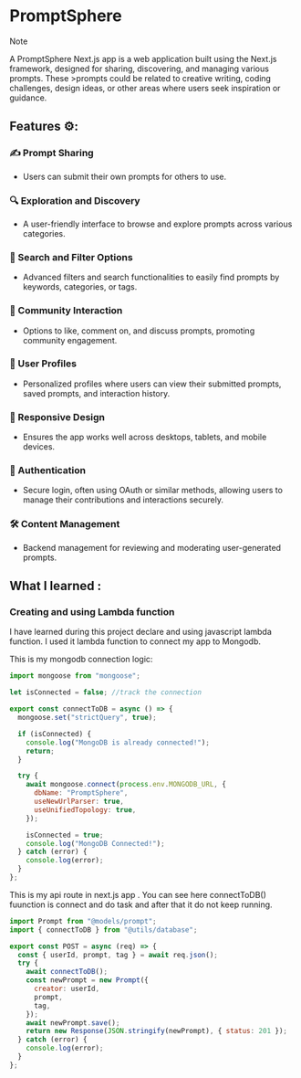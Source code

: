 # PromptSphere

> [!NOTE]
> A PromptSphere Next.js app is a web application built using the Next.js framework, designed for sharing, discovering, and managing various prompts. These >prompts could be related to creative writing, coding challenges, design ideas, or other areas where users seek inspiration or guidance.

## Features ⚙:

### ✍️ Prompt Sharing

- Users can submit their own prompts for others to use.

### 🔍 Exploration and Discovery

- A user-friendly interface to browse and explore prompts across various categories.

### 🔧 Search and Filter Options

- Advanced filters and search functionalities to easily find prompts by keywords, categories, or tags.

### 💬 Community Interaction

- Options to like, comment on, and discuss prompts, promoting community engagement.

### 👤 User Profiles

- Personalized profiles where users can view their submitted prompts, saved prompts, and interaction history.

### 📱 Responsive Design

- Ensures the app works well across desktops, tablets, and mobile devices.

### 🔐 Authentication

- Secure login, often using OAuth or similar methods, allowing users to manage their contributions and interactions securely.

### 🛠️ Content Management

- Backend management for reviewing and moderating user-generated prompts.

## What I learned :

### Creating and using Lambda function

I have learned during this project declare and using javascript lambda function. I used it lambda function to connect my app to Mongodb.

This is my mongodb connection logic:

```js
import mongoose from "mongoose";

let isConnected = false; //track the connection

export const connectToDB = async () => {
  mongoose.set("strictQuery", true);

  if (isConnected) {
    console.log("MongoDB is already connected!");
    return;
  }

  try {
    await mongoose.connect(process.env.MONGODB_URL, {
      dbName: "PromptSphere",
      useNewUrlParser: true,
      useUnifiedTopology: true,
    });

    isConnected = true;
    console.log("MongoDB Connected!");
  } catch (error) {
    console.log(error);
  }
};
```

This is my api route in next.js app . You can see here connectToDB() fuunction is connect and do task and after that it do not keep running.

```js
import Prompt from "@models/prompt";
import { connectToDB } from "@utils/database";

export const POST = async (req) => {
  const { userId, prompt, tag } = await req.json();
  try {
    await connectToDB();
    const newPrompt = new Prompt({
      creator: userId,
      prompt,
      tag,
    });
    await newPrompt.save();
    return new Response(JSON.stringify(newPrompt), { status: 201 });
  } catch (error) {
    console.log(error);
  }
};
```
